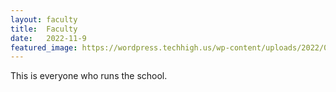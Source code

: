 ```yaml
---
layout: faculty
title:  Faculty
date:   2022-11-9
featured_image: https://wordpress.techhigh.us/wp-content/uploads/2022/02/School-Photo-WorcesterTech-e1645201336828.jpg
---
```


<!-- Remove If Not Necessary -->
This is everyone who runs the school.
